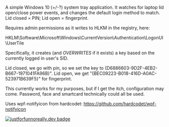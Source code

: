 A simple Windows 10 (+/-?) system tray application. It watches for laptop lid open/close power events, and changes the default login method to match. Lid closed = PIN; Lid open = fingerprint. 

Requires admin permissions as it writes to HLKM in the registry, here:

HKLM\\Software\\Microsoft\\Windows\\CurrentVersion\\Authentication\\LogonUI\\UserTile

Specifically, it creates (and *OVERWRITES* if it exists) a key based on the currently logged in user's SID. 

Lid closed, we go with pin, so we set the key to {D6886603-9D2F-4EB2-B667-1971041FA96B}". Lid open, we get "{BEC09223-B018-416D-A0AC-523971B639F5}" for fingerprint.

This currently works for my purposes, but if I get the itch, configuration may come. Password, face and smartcard technically could all be used.

Uses wpf-notifyicon from hardcodet: https://github.com/hardcodet/wpf-notifyicon

[![justforfunnoreally.dev badge](https://img.shields.io/badge/justforfunnoreally-dev-9ff)](https://justforfunnoreally.dev)

